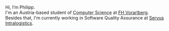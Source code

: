 Hi, I’m Philipp.<br>
I'm an Austria-based student of <abbr title="with focus on &quot;Digital Innovation&quot;">Computer Science</abbr> at <a href="https://www.fhv.at/en/">FH Vorarlberg</a>.<br>
Besides that, I'm currently working in Software Quality Assurance at <a href="https://www.servus.info/en/">Servus Intralogistics</a>.

